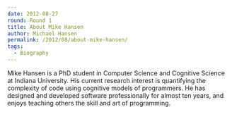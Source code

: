 ```yaml
---
date: 2012-08-27
round: Round 1
title: About Mike Hansen
author: Michael Hansen
permalink: /2012/08/about-mike-hansen/
tags:
  - Biography
---
```

Mike Hansen is a PhD student in Computer Science and Cognitive Science at Indiana University. His current research interest is quantifying the complexity of code using cognitive models of programmers. He has designed and developed software professionally for almost ten years, and enjoys teaching others the skill and art of programming.
